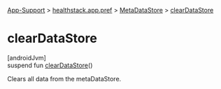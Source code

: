 
[App-Support](../../../index.html) > [healthstack.app.pref](../index.html) > [MetaDataStore](index.html) > [clearDataStore](clear-data-store.html)



# clearDataStore



[androidJvm]\
suspend fun [clearDataStore](clear-data-store.html)()



Clears all data from the metaDataStore.




